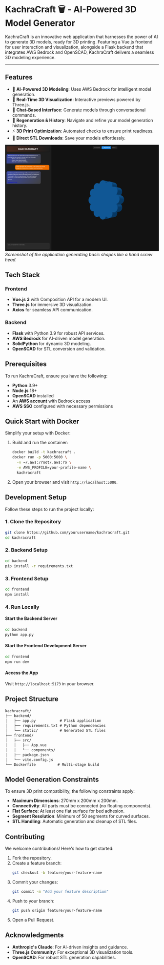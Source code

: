 # KachraCraft 🗑️ - AI-Powered 3D Model Generator

KachraCraft is an innovative web application that harnesses the power of AI to generate 3D models, ready for 3D printing. Featuring a Vue.js frontend for user interaction and visualization, alongside a Flask backend that integrates AWS Bedrock and OpenSCAD, KachraCraft delivers a seamless 3D modeling experience.

---

## Features

- 🤖 **AI-Powered 3D Modeling**: Uses AWS Bedrock for intelligent model generation.
- 🎨 **Real-Time 3D Visualization**: Interactive previews powered by Three.js.
- 💬 **Chat-Based Interface**: Generate models through conversational commands.
- 🔄 **Regeneration & History**: Navigate and refine your model generation history.
- ⚡ **3D Print Optimization**: Automated checks to ensure print readiness.
- 💾 **Direct STL Downloads**: Save your models effortlessly.

![KachraCraft Screenshot](.assets/screenshot.png)
*Screenshot of the application generating basic shapes like a hand screw head.*

## Tech Stack

### Frontend
- **Vue.js 3** with Composition API for a modern UI.
- **Three.js** for immersive 3D visualization.
- **Axios** for seamless API communication.

### Backend
- **Flask** with Python 3.9 for robust API services.
- **AWS Bedrock** for AI-driven model generation.
- **SolidPython** for dynamic 3D modeling.
- **OpenSCAD** for STL conversion and validation.

## Prerequisites

To run KachraCraft, ensure you have the following:

- **Python** 3.9+
- **Node.js** 18+
- **OpenSCAD** installed
- An **AWS account** with Bedrock access
- **AWS SSO** configured with necessary permissions

## Quick Start with Docker

Simplify your setup with Docker:

1. Build and run the container:
   ```bash
   docker build -t kachracraft .
   docker run -p 5000:5000 \
     -v ~/.aws:/root/.aws:ro \
     -e AWS_PROFILE=your-profile-name \
     kachracraft
   ```

2. Open your browser and visit `http://localhost:5000`.

## Development Setup

Follow these steps to run the project locally:

### 1. Clone the Repository
```bash
git clone https://github.com/yourusername/kachracraft.git
cd kachracraft
```

### 2. Backend Setup
```bash
cd backend
pip install -r requirements.txt
```

### 3. Frontend Setup
```bash
cd frontend
npm install
```

### 4. Run Locally

#### Start the Backend Server
```bash
cd backend
python app.py
```

#### Start the Frontend Development Server
```bash
cd frontend
npm run dev
```

#### Access the App
Visit `http://localhost:5173` in your browser.

## Project Structure

```
kachracraft/
├── backend/
│   ├── app.py           # Flask application
│   ├── requirements.txt # Python dependencies
│   └── static/          # Generated STL files
├── frontend/
│   ├── src/
│   │   ├── App.vue
│   │   └── components/
│   ├── package.json
│   └── vite.config.js
└── Dockerfile          # Multi-stage build
```

## Model Generation Constraints

To ensure 3D print compatibility, the following constraints apply:

- **Maximum Dimensions**: 270mm x 200mm x 200mm.
- **Connectivity**: All parts must be connected (no floating components).
- **Flat Surface**: At least one flat surface for bed adhesion.
- **Segment Resolution**: Minimum of 50 segments for curved surfaces.
- **STL Handling**: Automatic generation and cleanup of STL files.

## Contributing

We welcome contributions! Here's how to get started:

1. Fork the repository.
2. Create a feature branch:
   ```bash
   git checkout -b feature/your-feature-name
   ```
3. Commit your changes:
   ```bash
   git commit -m "Add your feature description"
   ```
4. Push to your branch:
   ```bash
   git push origin feature/your-feature-name
   ```
5. Open a Pull Request.

## Acknowledgments

- **Anthropic's Claude**: For AI-driven insights and guidance.
- **Three.js Community**: For exceptional 3D visualization tools.
- **OpenSCAD**: For robust STL generation capabilities.

